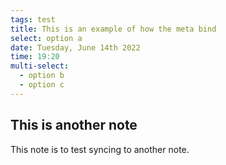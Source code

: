 ```yaml
---
tags: test
title: This is an example of how the meta bind
select: option a
date: Tuesday, June 14th 2022
time: 19:20
multi-select:
  - option b
  - option c
---
```


## This is another note
This note is to test syncing to another note.